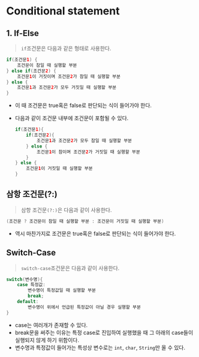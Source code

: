 # Conditional statement

## 1. If-Else

> `if`조건문은 다음과 같은 형태로 사용한다.

```java
if(조건문1) {
    조건문이 참일 때 실행할 부분
} else if(조건문2) {
    조건문1이 거짓이며 조건문2가 참일 때 실행할 부분
} else {
    조건문1과 조건문2가 모두 거짓일 때 실행할 부분
}
```

* 이 때 조건문은 true혹은 false로 판단되는 식이 들어가야 한다.

* 다음과 같이 조건문 내부에 조건문이 포함될 수 있다.

  ```java
  if(조건문1){
      if(조건문2){
          조건문1과 조건문2가 모두 참일 때 실행할 부분
      } else {
          조건문1이 참이며 조건문2가 거짓일 때 실행할 부분
      }
  } else {
      조건문1이 거짓일 때 실행할 부분
  }
  ```

## 삼항 조건문(?:)

> 삼항 조건문`(?:)`은 다음과 같이 사용한다.

```java
(조건문 ? 조건문이 참일 때 실행할 부분 : 조건문이 거짓일 때 실행할 부분)
```

* 역시 마찬가지로 조건문은 true혹은 false로 판단되는 식이 들어가야 한다.

## Switch-Case

> `switch-case`조건문은 다음과 같이 사용한다.

```java
switch(변수명){
    case 특정값:
        변수명이 특정값일 때 실행할 부분
        break;
    default:
        변수명이 위에서 언급된 특정값이 아닐 경우 실행할 부분
}
```

* case는 여러개가 존재할 수 있다.
* break문을 써주는 이유는 특정 case로 진입하여 실행했을 때 그 아래의 case들이 실행되지 않게 하기 위함이다.
* 변수명과 특정값이 들어가는 특성상 변수로는 `int`, `char`, `String`만 올 수 있다.